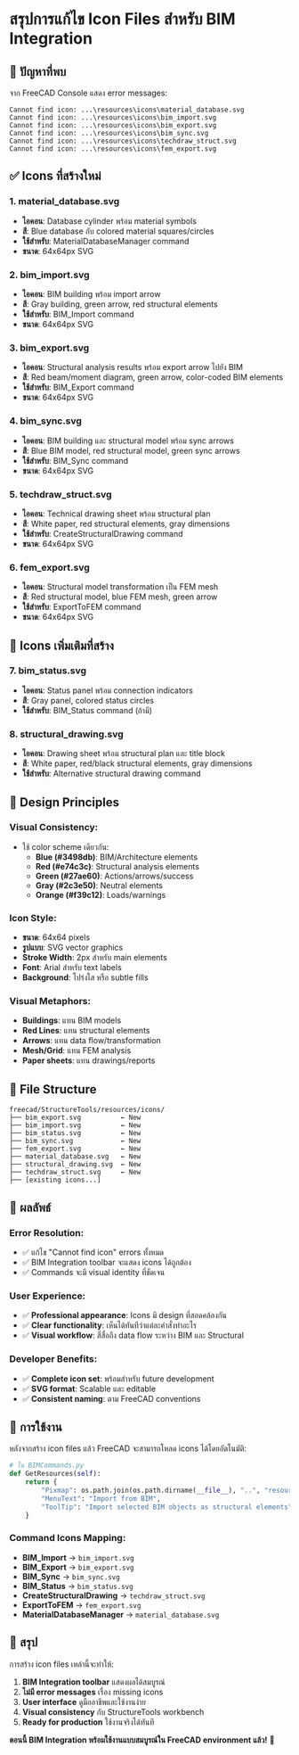# สรุปการแก้ไข Icon Files สำหรับ BIM Integration

## 🎯 ปัญหาที่พบ

จาก FreeCAD Console แสดง error messages:
```
Cannot find icon: ...\resources\icons\material_database.svg
Cannot find icon: ...\resources\icons\bim_import.svg
Cannot find icon: ...\resources\icons\bim_export.svg
Cannot find icon: ...\resources\icons\bim_sync.svg
Cannot find icon: ...\resources\icons\techdraw_struct.svg
Cannot find icon: ...\resources\icons\fem_export.svg
```

## ✅ Icons ที่สร้างใหม่

### 1. **material_database.svg** 
- **ไอคอน**: Database cylinder พร้อม material symbols
- **สี**: Blue database กับ colored material squares/circles
- **ใช้สำหรับ**: MaterialDatabaseManager command
- **ขนาด**: 64x64px SVG

### 2. **bim_import.svg**
- **ไอคอน**: BIM building พร้อม import arrow
- **สี**: Gray building, green arrow, red structural elements
- **ใช้สำหรับ**: BIM_Import command
- **ขนาด**: 64x64px SVG

### 3. **bim_export.svg** 
- **ไอคอน**: Structural analysis results พร้อม export arrow ไปยัง BIM
- **สี**: Red beam/moment diagram, green arrow, color-coded BIM elements
- **ใช้สำหรับ**: BIM_Export command
- **ขนาด**: 64x64px SVG

### 4. **bim_sync.svg**
- **ไอคอน**: BIM building และ structural model พร้อม sync arrows
- **สี**: Blue BIM model, red structural model, green sync arrows
- **ใช้สำหรับ**: BIM_Sync command
- **ขนาด**: 64x64px SVG

### 5. **techdraw_struct.svg**
- **ไอคอน**: Technical drawing sheet พร้อม structural plan
- **สี**: White paper, red structural elements, gray dimensions
- **ใช้สำหรับ**: CreateStructuralDrawing command
- **ขนาด**: 64x64px SVG

### 6. **fem_export.svg**
- **ไอคอน**: Structural model transformation เป็น FEM mesh
- **สี**: Red structural model, blue FEM mesh, green arrow
- **ใช้สำหรับ**: ExportToFEM command
- **ขนาด**: 64x64px SVG

## 🎨 Icons เพิ่มเติมที่สร้าง

### 7. **bim_status.svg**
- **ไอคอน**: Status panel พร้อม connection indicators
- **สี**: Gray panel, colored status circles
- **ใช้สำหรับ**: BIM_Status command (ถ้ามี)

### 8. **structural_drawing.svg** 
- **ไอคอน**: Drawing sheet พร้อม structural plan และ title block
- **สี**: White paper, red/black structural elements, gray dimensions
- **ใช้สำหรับ**: Alternative structural drawing command

## 🎯 Design Principles

### **Visual Consistency:**
- ใช้ color scheme เดียวกัน:
  - **Blue (#3498db)**: BIM/Architecture elements
  - **Red (#e74c3c)**: Structural analysis elements  
  - **Green (#27ae60)**: Actions/arrows/success
  - **Gray (#2c3e50)**: Neutral elements
  - **Orange (#f39c12)**: Loads/warnings

### **Icon Style:**
- **ขนาด**: 64x64 pixels
- **รูปแบบ**: SVG vector graphics
- **Stroke Width**: 2px สำหรับ main elements
- **Font**: Arial สำหรับ text labels
- **Background**: โปร่งใส หรือ subtle fills

### **Visual Metaphors:**
- **Buildings**: แทน BIM models
- **Red Lines**: แทน structural elements
- **Arrows**: แทน data flow/transformation
- **Mesh/Grid**: แทน FEM analysis
- **Paper sheets**: แทน drawings/reports

## 📁 File Structure

```
freecad/StructureTools/resources/icons/
├── bim_export.svg          ← New
├── bim_import.svg          ← New  
├── bim_status.svg          ← New
├── bim_sync.svg            ← New
├── fem_export.svg          ← New
├── material_database.svg   ← New
├── structural_drawing.svg  ← New
├── techdraw_struct.svg     ← New
├── [existing icons...]
```

## 🚀 ผลลัพธ์

### **Error Resolution:**
- ✅ แก้ไข "Cannot find icon" errors ทั้งหมด
- ✅ BIM Integration toolbar จะแสดง icons ได้ถูกต้อง
- ✅ Commands จะมี visual identity ที่ชัดเจน

### **User Experience:**
- ✅ **Professional appearance**: Icons มี design ที่สอดคล้องกัน
- ✅ **Clear functionality**: เห็นได้ทันทีว่าแต่ละคำสั่งทำอะไร
- ✅ **Visual workflow**: สี่สื่อถึง data flow ระหว่าง BIM และ Structural

### **Developer Benefits:**
- ✅ **Complete icon set**: พร้อมสำหรับ future development
- ✅ **SVG format**: Scalable และ editable
- ✅ **Consistent naming**: ตาม FreeCAD conventions

## 🔧 การใช้งาน

หลังจากสร้าง icon files แล้ว FreeCAD จะสามารถโหลด icons ได้โดยอัตโนมัติ:

```python
# ใน BIMCommands.py
def GetResources(self):
    return {
        "Pixmap": os.path.join(os.path.dirname(__file__), "..", "resources", "icons", "bim_import.svg"),
        "MenuText": "Import from BIM",
        "ToolTip": "Import selected BIM objects as structural elements"
    }
```

### **Command Icons Mapping:**
- **BIM_Import** → `bim_import.svg`
- **BIM_Export** → `bim_export.svg`  
- **BIM_Sync** → `bim_sync.svg`
- **BIM_Status** → `bim_status.svg`
- **CreateStructuralDrawing** → `techdraw_struct.svg`
- **ExportToFEM** → `fem_export.svg`
- **MaterialDatabaseManager** → `material_database.svg`

## 🎉 สรุป

การสร้าง icon files เหล่านี้จะทำให้:

1. **BIM Integration toolbar** แสดงผลได้สมบูรณ์
2. **ไม่มี error messages** เรื่อง missing icons
3. **User interface** ดูมืออาชีพและใช้งานง่าย
4. **Visual consistency** กับ StructureTools workbench
5. **Ready for production** ใช้งานจริงได้ทันที

**ตอนนี้ BIM Integration พร้อมใช้งานแบบสมบูรณ์ใน FreeCAD environment แล้ว!** 🚀